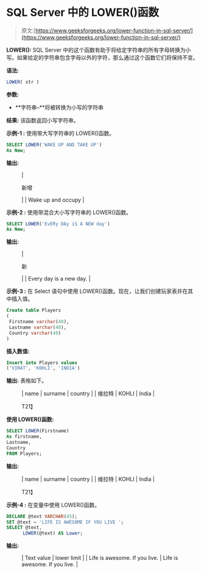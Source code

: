 # SQL Server 中的 LOWER()函数

> 原文:[https://www.geeksforgeeks.org/lower-function-in-sql-server/](https://www.geeksforgeeks.org/lower-function-in-sql-server/)

**LOWER():**
SQL Server 中的这个函数有助于将给定字符串的所有字母转换为小写。如果给定的字符串包含字母以外的字符，那么通过这个函数它们将保持不变。

**语法:**

```sql
LOWER( str )
```

**参数:**

*   **字符串–**将被转换为小写的字符串

**结果:**
该函数返回小写字符串。

**示例-1 :**
使用带大写字符串的 LOWER()函数。

```sql
SELECT LOWER('WAKE UP AND TAKE UP') 
As New;
```

**输出:**

<figure class="table">

| 

新增

 |
| Wake up and occupy |

</figure>

**示例-2 :**
使用带混合大小写字符串的 LOWER()函数。

```sql
SELECT LOWER('EvERy DAy iS A NEW day') 
As New;
```

**输出:**

<figure class="table">

| 

新

 |
| Every day is a new day. |

</figure>

**示例-3 :**
在 Select 语句中使用 LOWER()函数。现在，让我们创建玩家表并在其中插入值。

```sql
Create table Players
(
 Firstname varchar(40),
 Lastname varchar(40),
 Country varchar(40)
)
```

**插入数值:**

```sql
Insert into Players values 
('VIRAT', 'KOHLI', 'INDIA')
```

**输出:**
表格如下。

<figure class="table">

| name | surname | country |
| 维拉特 | KOHLI | India |

T21】</figure>

**使用 LOWER()函数:**

```sql
SELECT LOWER(Firstname) 
As firstname,  
Lastname,  
Country
FROM Players;
```

**输出:**

<figure class="table">

| name | surname | country |
| 维拉特 | KOHLI | India |

T21】</figure>

**示例-4 :**
在变量中使用 LOWER()函数。

```sql
DECLARE @text VARCHAR(45);
SET @text = 'LIFE IS AWESOME IF YOU LIVE ';
SELECT @text,  
      LOWER(@text) AS Lower;
```

**输出:**

<figure class="table">

| Text value | lower limit |
| Life is awesome. If you live. | Life is awesome. If you live. |

</figure>